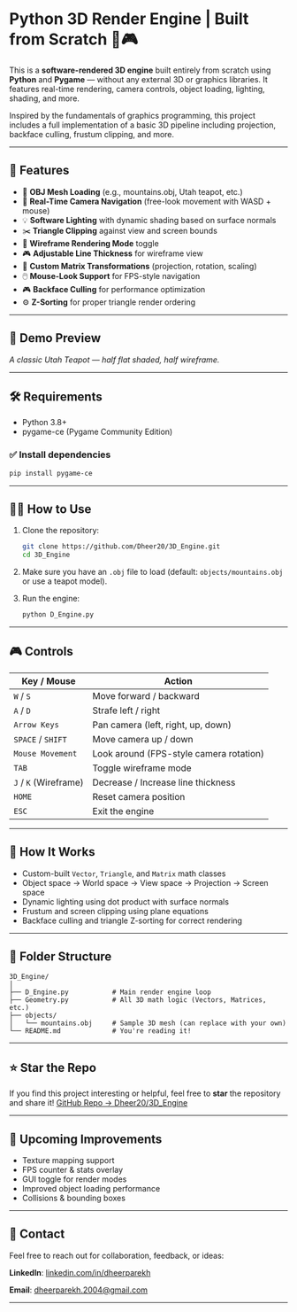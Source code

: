 # Python 3D Render Engine | Built from Scratch 🐍🎮

This is a **software-rendered 3D engine** built entirely from scratch using **Python** and **Pygame** — without any external 3D or graphics libraries. It features real-time rendering, camera controls, object loading, lighting, shading, and more.

Inspired by the fundamentals of graphics programming, this project includes a full implementation of a basic 3D pipeline including projection, backface culling, frustum clipping, and more.

---

## 🚀 Features

* 🧱 **OBJ Mesh Loading** (e.g., mountains.obj, Utah teapot, etc.)
* 🧯 **Real-Time Camera Navigation** (free-look movement with WASD + mouse)
* 💡 **Software Lighting** with dynamic shading based on surface normals 
* ✂️ **Triangle Clipping** against view and screen bounds
* 🧵 **Wireframe Rendering Mode** toggle
* 🎮 **Adjustable Line Thickness** for wireframe view
* 🔄 **Custom Matrix Transformations** (projection, rotation, scaling)
* 🖱️ **Mouse-Look Support** for FPS-style navigation
* 🎮 **Backface Culling** for performance optimization
* ⚙️ **Z-Sorting** for proper triangle render ordering

---

## 📸 Demo Preview


*A classic Utah Teapot — half flat shaded, half wireframe.*

---

## 🛠️ Requirements

* Python 3.8+
* pygame-ce (Pygame Community Edition)

### ✅ Install dependencies

```bash
pip install pygame-ce
```

---

## 🧑‍💻 How to Use

1. Clone the repository:

   ```bash
   git clone https://github.com/Dheer20/3D_Engine.git
   cd 3D_Engine
   ```

2. Make sure you have an `.obj` file to load (default: `objects/mountains.obj` or use a teapot model).

3. Run the engine:

   ```bash
   python D_Engine.py
   ```

---

## 🎮 Controls

| Key / Mouse           | Action                                  |
| --------------------- | --------------------------------------- |
| `W` / `S`             | Move forward / backward                 |
| `A` / `D`             | Strafe left / right                     |
| `Arrow Keys`          | Pan camera (left, right, up, down)      |
| `SPACE` / `SHIFT`     | Move camera up / down                   |
| `Mouse Movement`      | Look around (FPS-style camera rotation) |
| `TAB`                 | Toggle wireframe mode                   |
| `J` / `K` (Wireframe) | Decrease / Increase line thickness      |
| `HOME`                | Reset camera position                   |
| `ESC`                 | Exit the engine                         |

---

## 🧐 How It Works

* Custom-built `Vector`, `Triangle`, and `Matrix` math classes
* Object space → World space → View space → Projection → Screen space
* Dynamic lighting using dot product with surface normals
* Frustum and screen clipping using plane equations
* Backface culling and triangle Z-sorting for correct rendering

---

## 📂 Folder Structure

```
3D_Engine/
│
├── D_Engine.py           # Main render engine loop
├── Geometry.py           # All 3D math logic (Vectors, Matrices, etc.)
├── objects/
│   └── mountains.obj     # Sample 3D mesh (can replace with your own)
└── README.md             # You're reading it!
```

---

## ⭐ Star the Repo

If you find this project interesting or helpful, feel free to **star** the repository and share it!
[GitHub Repo → Dheer20/3D\_Engine](https://github.com/Dheer20/3D_Engine)

---

## 🔧 Upcoming Improvements

* Texture mapping support
* FPS counter & stats overlay
* GUI toggle for render modes
* Improved object loading performance
* Collisions & bounding boxes

---

## 📢 Contact

Feel free to reach out for collaboration, feedback, or ideas:

**LinkedIn**: [linkedin.com/in/dheerparekh](https://www.linkedin.com/in/dheerparekh)

**Email**: [dheerparekh.2004@gmail.com](mailto:dheerparekh.2004@gmail.com)

---
